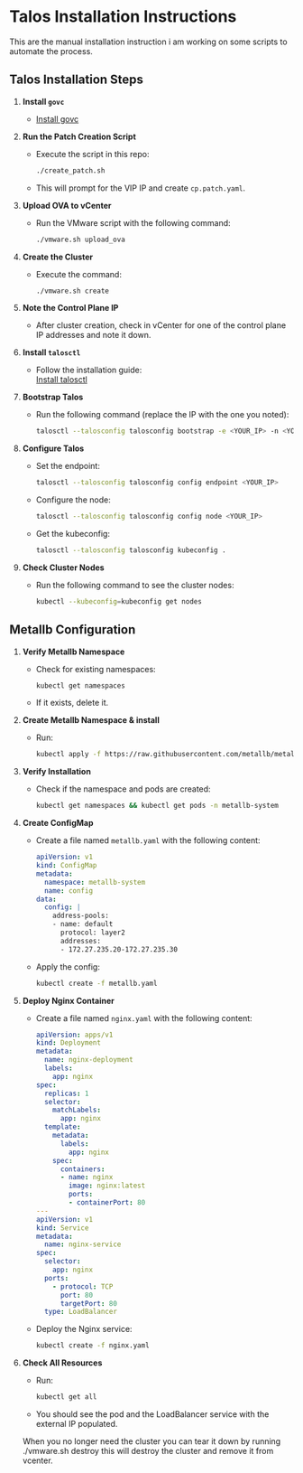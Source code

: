 # Talos Installation Instructions
This are the manual installation instruction i am working on some scripts to automate the process.

## Talos Installation Steps

1. **Install `govc`**  
   - [Install govc](https://github.com/vmware/govmomi/blob/main/govc/README.md)

2. **Run the Patch Creation Script**  
   - Execute the script in this repo:  
     ```bash
     ./create_patch.sh
     ```  
   - This will prompt for the VIP IP and create `cp.patch.yaml`.

3. **Upload OVA to vCenter**  
   - Run the VMware script with the following command:  
     ```bash
     ./vmware.sh upload_ova
     ```

4. **Create the Cluster**  
   - Execute the command:  
     ```bash
     ./vmware.sh create
     ```

5. **Note the Control Plane IP**  
   - After cluster creation, check in vCenter for one of the control plane IP addresses and note it down.

6. **Install `talosctl`**  
   - Follow the installation guide:  
     [Install talosctl](https://www.talos.dev/v1.9/talos-guides/install/talosctl/)

7. **Bootstrap Talos**  
   - Run the following command (replace the IP with the one you noted):  
     ```bash
     talosctl --talosconfig talosconfig bootstrap -e <YOUR_IP> -n <YOUR_IP>
     ```

8. **Configure Talos**  
   - Set the endpoint:  
     ```bash
     talosctl --talosconfig talosconfig config endpoint <YOUR_IP>
     ```  
   - Configure the node:  
     ```bash
     talosctl --talosconfig talosconfig config node <YOUR_IP>
     ```  
   - Get the kubeconfig:  
     ```bash
     talosctl --talosconfig talosconfig kubeconfig .
     ```

9. **Check Cluster Nodes**  
   - Run the following command to see the cluster nodes:  
     ```bash
     kubectl --kubeconfig=kubeconfig get nodes
     ```

## Metallb Configuration

1. **Verify Metallb Namespace**  
   - Check for existing namespaces:  
     ```bash
     kubectl get namespaces
     ```  
   - If it exists, delete it.

2. **Create Metallb Namespace & install**  
   - Run:  
     ```bash
     kubectl apply -f https://raw.githubusercontent.com/metallb/metallb/refs/tags/v0.14.9/config/manifests/metallb-native.yaml
     ```

3. **Verify Installation**  
   - Check if the namespace and pods are created:  
     ```bash
     kubectl get namespaces && kubectl get pods -n metallb-system
     ```

4. **Create ConfigMap**  
   - Create a file named `metallb.yaml` with the following content:  
     ```yaml
     apiVersion: v1
     kind: ConfigMap
     metadata:
       namespace: metallb-system
       name: config
     data:
       config: |
         address-pools:
         - name: default
           protocol: layer2
           addresses:
           - 172.27.235.20-172.27.235.30
     ```  
   - Apply the config:  
     ```bash
     kubectl create -f metallb.yaml
     ```

6. **Deploy Nginx Container**  
   - Create a file named `nginx.yaml` with the following content:  
     ```yaml
     apiVersion: apps/v1
     kind: Deployment
     metadata:
       name: nginx-deployment
       labels:
         app: nginx
     spec:
       replicas: 1
       selector:
         matchLabels:
           app: nginx
       template:
         metadata:
           labels:
             app: nginx
         spec:
           containers:
           - name: nginx
             image: nginx:latest
             ports:
             - containerPort: 80
     ---
     apiVersion: v1
     kind: Service
     metadata:
       name: nginx-service
     spec:
       selector:
         app: nginx
       ports:
         - protocol: TCP
           port: 80
           targetPort: 80
       type: LoadBalancer
     ```  
   - Deploy the Nginx service:  
     ```bash
     kubectl create -f nginx.yaml
     ```

7. **Check All Resources**  
   - Run:  
     ```bash
     kubectl get all
     ```  
   - You should see the pod and the LoadBalancer service with the external IP populated.

   When you no longer need the cluster you can tear it down by running ./vmware.sh destroy this will destroy the cluster and remove it from vcenter.
